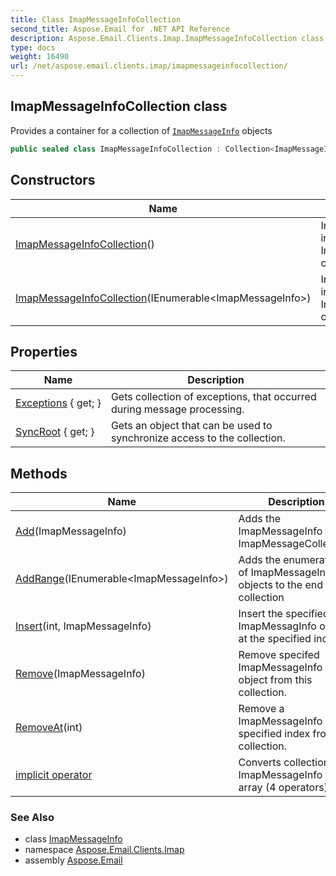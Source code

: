 ```yaml
---
title: Class ImapMessageInfoCollection
second_title: Aspose.Email for .NET API Reference
description: Aspose.Email.Clients.Imap.ImapMessageInfoCollection class. Provides a container for a collection of ImapMessageInfo objects
type: docs
weight: 16490
url: /net/aspose.email.clients.imap/imapmessageinfocollection/
---
```

## ImapMessageInfoCollection class

Provides a container for a collection of [`ImapMessageInfo`](../imapmessageinfo/) objects

```csharp
public sealed class ImapMessageInfoCollection : Collection<ImapMessageInfo>
```

## Constructors

| Name | Description |
| --- | --- |
| [ImapMessageInfoCollection](imapmessageinfocollection/#constructor)() | Initializes a new instance of the ImapMessageCollection class. |
| [ImapMessageInfoCollection](imapmessageinfocollection/#constructor_1)(IEnumerable&lt;ImapMessageInfo&gt;) | Initializes a new instance of the ImapMessageCollection class |

## Properties

| Name | Description |
| --- | --- |
| [Exceptions](../../aspose.email.clients.imap/imapmessageinfocollection/exceptions/) { get; } | Gets collection of exceptions, that occurred during message processing. |
| [SyncRoot](../../aspose.email.clients.imap/imapmessageinfocollection/syncroot/) { get; } | Gets an object that can be used to synchronize access to the collection. |

## Methods

| Name | Description |
| --- | --- |
| [Add](../../aspose.email.clients.imap/imapmessageinfocollection/add/#add)(ImapMessageInfo) | Adds the ImapMessageInfo to the ImapMessageCollection. |
| [AddRange](../../aspose.email.clients.imap/imapmessageinfocollection/addrange/)(IEnumerable&lt;ImapMessageInfo&gt;) | Adds the enumeration of ImapMessageInfo objects to the end of the collection |
| [Insert](../../aspose.email.clients.imap/imapmessageinfocollection/insert/#insert)(int, ImapMessageInfo) | Insert the specified ImapMessagInfo object at the specified index. |
| [Remove](../../aspose.email.clients.imap/imapmessageinfocollection/remove/#remove)(ImapMessageInfo) | Remove specifed ImapMessageInfo object from this collection. |
| [RemoveAt](../../aspose.email.clients.imap/imapmessageinfocollection/removeat/#removeat)(int) | Remove a ImapMessageInfo in specified index from this collection. |
| [implicit operator](../../aspose.email.clients.imap/imapmessageinfocollection/op_implicit/#op_implicit_2) | Converts collection of ImapMessageInfo to array (4 operators) |

### See Also

* class [ImapMessageInfo](../imapmessageinfo/)
* namespace [Aspose.Email.Clients.Imap](../../aspose.email.clients.imap/)
* assembly [Aspose.Email](../../)


